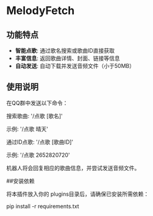 # MelodyFetch

## 功能特点

- **智能点歌**: 通过歌名搜索或歌曲ID直接获取
- **丰富信息**: 返回歌曲详情、封面、链接等信息
- **自动发送**: 自动下载并发送音频文件（小于50MB）

## 使用说明

在QQ群中发送以下命令：

搜索歌曲: '/点歌 [歌名]'

示例: '/点歌 晴天'

通过ID点歌: '/点歌 [歌曲ID]'

示例: '/点歌 2652820720'

机器人将会回复相应的歌曲信息，并尝试发送音频文件。

##安装依赖

将本插件放入你的 plugins目录后，请确保已安装所需依赖：

pip install -r requirements.txt